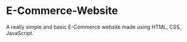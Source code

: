 # E-Commerce-Website
A really simple and basic E-Commerce website made using HTML, CSS, JavaScript.
